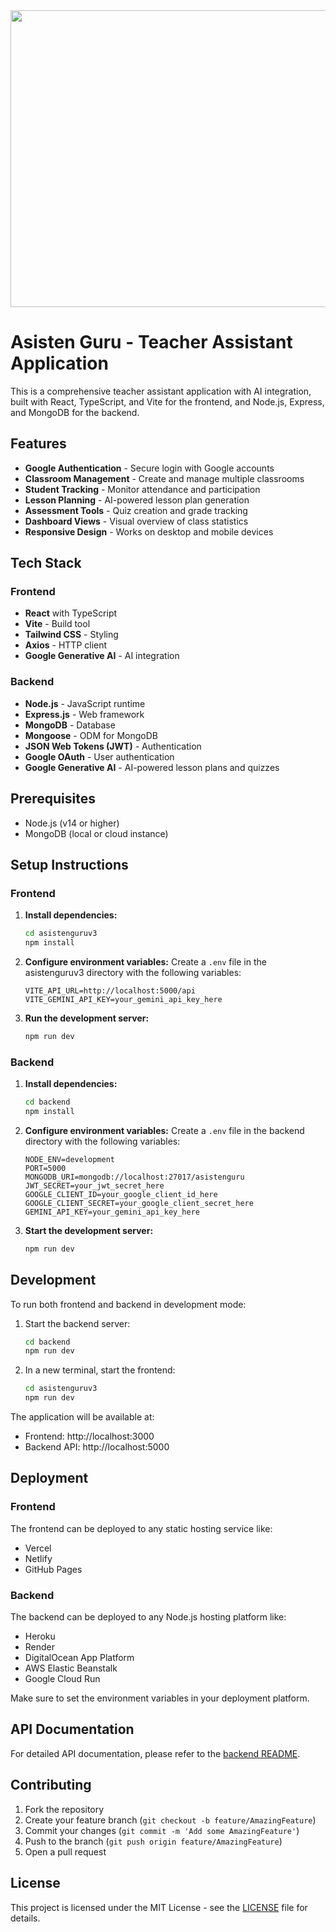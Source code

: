 <div align="center">
<img width="1200" height="475" alt="GHBanner" src="https://github.com/user-attachments/assets/0aa67016-6eaf-458a-adb2-6e31a0763ed6" />
</div>

# Asisten Guru - Teacher Assistant Application

This is a comprehensive teacher assistant application with AI integration, built with React, TypeScript, and Vite for the frontend, and Node.js, Express, and MongoDB for the backend.

## Features

- **Google Authentication** - Secure login with Google accounts
- **Classroom Management** - Create and manage multiple classrooms
- **Student Tracking** - Monitor attendance and participation
- **Lesson Planning** - AI-powered lesson plan generation
- **Assessment Tools** - Quiz creation and grade tracking
- **Dashboard Views** - Visual overview of class statistics
- **Responsive Design** - Works on desktop and mobile devices

## Tech Stack

### Frontend
- **React** with TypeScript
- **Vite** - Build tool
- **Tailwind CSS** - Styling
- **Axios** - HTTP client
- **Google Generative AI** - AI integration

### Backend
- **Node.js** - JavaScript runtime
- **Express.js** - Web framework
- **MongoDB** - Database
- **Mongoose** - ODM for MongoDB
- **JSON Web Tokens (JWT)** - Authentication
- **Google OAuth** - User authentication
- **Google Generative AI** - AI-powered lesson plans and quizzes

## Prerequisites

- Node.js (v14 or higher)
- MongoDB (local or cloud instance)

## Setup Instructions

### Frontend

1. **Install dependencies:**
   ```bash
   cd asistenguruv3
   npm install
   ```

2. **Configure environment variables:**
   Create a `.env` file in the asistenguruv3 directory with the following variables:
   ```env
   VITE_API_URL=http://localhost:5000/api
   VITE_GEMINI_API_KEY=your_gemini_api_key_here
   ```

3. **Run the development server:**
   ```bash
   npm run dev
   ```

### Backend

1. **Install dependencies:**
   ```bash
   cd backend
   npm install
   ```

2. **Configure environment variables:**
   Create a `.env` file in the backend directory with the following variables:
   ```env
   NODE_ENV=development
   PORT=5000
   MONGODB_URI=mongodb://localhost:27017/asistenguru
   JWT_SECRET=your_jwt_secret_here
   GOOGLE_CLIENT_ID=your_google_client_id_here
   GOOGLE_CLIENT_SECRET=your_google_client_secret_here
   GEMINI_API_KEY=your_gemini_api_key_here
   ```

3. **Start the development server:**
   ```bash
   npm run dev
   ```

## Development

To run both frontend and backend in development mode:

1. Start the backend server:
   ```bash
   cd backend
   npm run dev
   ```

2. In a new terminal, start the frontend:
   ```bash
   cd asistenguruv3
   npm run dev
   ```

The application will be available at:
- Frontend: http://localhost:3000
- Backend API: http://localhost:5000

## Deployment

### Frontend
The frontend can be deployed to any static hosting service like:
- Vercel
- Netlify
- GitHub Pages

### Backend
The backend can be deployed to any Node.js hosting platform like:
- Heroku
- Render
- DigitalOcean App Platform
- AWS Elastic Beanstalk
- Google Cloud Run

Make sure to set the environment variables in your deployment platform.

## API Documentation

For detailed API documentation, please refer to the [backend README](../backend/README.md).

## Contributing

1. Fork the repository
2. Create your feature branch (`git checkout -b feature/AmazingFeature`)
3. Commit your changes (`git commit -m 'Add some AmazingFeature'`)
4. Push to the branch (`git push origin feature/AmazingFeature`)
5. Open a pull request

## License

This project is licensed under the MIT License - see the [LICENSE](LICENSE) file for details.
